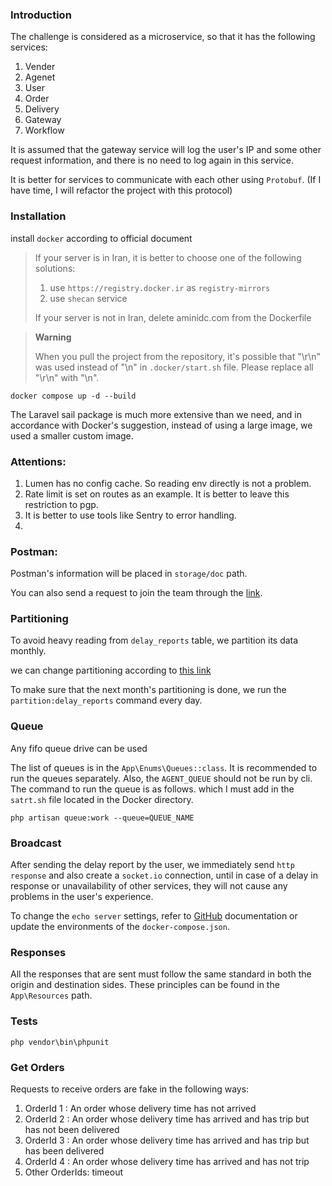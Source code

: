 ### Introduction

The challenge is considered as a microservice, so that it has the following services:

1. Vender
2. Agenet
3. User
4. Order
5. Delivery
6. Gateway
7. Workflow

It is assumed that the gateway service will log the user's IP and some other request information, and there is no need to log again in this service.

It is better for services to communicate with each other using `Protobuf`. (If I have time, I will refactor the project with this protocol)

### Installation

install `docker` according to official document

> If your server is in Iran, it is better to choose one of the following solutions:
>
> 1. use `https://registry.docker.ir` as `registry-mirrors`
> 2. use `shecan` service
>
> If your server is not in Iran, delete aminidc.com from the Dockerfile

> **Warning**
>
> When you pull the project from the repository, it's possible that "\r\n" was used instead of "\n" in `.docker/start.sh` file. Please replace all "\r\n" with "\n".

```shell
docker compose up -d --build
```

The Laravel sail package is much more extensive than we need, and in accordance with Docker's suggestion, instead of using a large image, we used a smaller custom image.

### Attentions:

1. Lumen has no config cache. So reading env directly is not a problem.
2. Rate limit is set on routes as an example. It is better to leave this restriction to pgp.
3. It is better to use tools like Sentry to error handling.
4.

### Postman:

Postman's information will be placed in `storage/doc` path.

You can also send a request to join the team through the [link](https://app.getpostman.com/join-team?invite_code=b350787dfee0667ce12fd3bed455af12).

### Partitioning

To avoid heavy reading from `delay_reports` table, we partition its data monthly.

we can change partitioning according to [this link](https://dev.mysql.com/doc/refman/8.0/en/partitioning-limitations-functions.html)

To make sure that the next month's partitioning is done, we run the `partition:delay_reports` command every day.

### Queue

Any fifo queue drive can be used

The list of queues is in the `App\Enums\Queues::class`. It is recommended to run the queues separately.
Also, the `AGENT_QUEUE` should not be run by cli.
The command to run the queue is as follows. which I must add in the `satrt.sh` file located in the Docker directory.

```shell
php artisan queue:work --queue=QUEUE_NAME
```

### Broadcast

After sending the delay report by the user, we immediately send `http response` and also create a `socket.io` connection, until in case of a delay in response or unavailability of other services, they will not cause any problems in the user's experience.

To change the `echo server` settings, refer to [GitHub](https://github.com/oanhnn/docker-laravel-echo-server/) documentation or update the environments of the `docker-compose.json`.

### Responses

All the responses that are sent must follow the same standard in both the origin and destination sides. These principles can be found in the `App\Resources` path.

### Tests

`php vendor\bin\phpunit`

### Get Orders

Requests to receive orders are fake in the following ways:

1. OrderId 1 : An order whose delivery time has not arrived
2. OrderId 2 : An order whose delivery time has arrived and has trip but has not been delivered
3. OrderId 3 : An order whose delivery time has arrived and has trip but has been delivered
4. OrderId 4 : An order whose delivery time has arrived and has not trip
5. Other OrderIds: timeout
